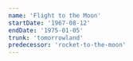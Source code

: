 ```yaml
---
name: 'Flight to the Moon'
startDate: '1967-08-12'
endDate: '1975-01-05'
trunk: 'tomorrowland'
predecessor: 'rocket-to-the-moon'
---
```

